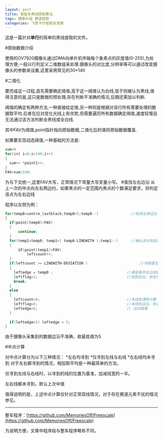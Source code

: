 ```yaml
---
layout: post
title: 智能车黑线提取算法
tags: 摄像头组 赛道提取 
categories: 飞思卡尔智能车竞赛
---
```


这是一篇针对**单行**的简单的黑线提取的文件。

#原始数据介绍

使用的OV7920摄像头通过DMA向单片机传输每个象素点的灰度值(0-255),为处理方便,一般以行列定义二维数组来处理.摄像头的对比度,分辨率等可以通过改变摄像头的参数来设置,这里采用常见的30*140  

#二值化  

要完成这一过程,首先需要确定阈值,高于这一阈值认为白线,低于则被认为黑线,值得注意的是,这只是数据的预处理,存在判断不准确的情况,后期还需加以判断.  
     
阈值的确定有两种方法,一种直接给定值,另一种则是根据对该行所有需要处理的数据取平均.后者在应对变化光线上有优势,但需要遍历所有数据确定阈值,速度较慢且无法通过该方法判断全黑线或全白线.  
     
其中FAV为阈值,point指针指向原始数据,二值化后的值将原始数据覆盖.
     
如果要实现动态阈值,一种基础的方法是:
```c
sum=0
for(int i=0;i<140;i++)
{
  sum+= *point1++;
}
FAV=sum/140;
```     
为与下文统一,这里FAV大写，正常情况下常量大写变量小写。
#查找左右边沿
从上一次的中点向左右两边扫，如果黑点的一定范围内黑点的个数满足要求，则判定该点为左右边线  
     
程序以左侧为例：
```c
for(temp0=centre_lastblack;temp0>5;temp0--)               //检测左侧边沿
{
  if(point[temp0]>FAV)
  {
      continue;
  }
  for(temp1=temp0; temp1>( temp0-LINEWITH );temp1--)      //确认该点附近的黑点数是否满足要求
  {    
      if(point[temp1]<FAV)
          leftcount++;
  }    
  if(leftcount >= LINEWITH-DEVIATION )                        //判断是否满足边沿条件
  {
    leftedge = temp0 ;                                  //满足条件边沿找到
    leftflag=1;                                         //找到边沿，标志位置1 
    break;
  }
  else
  {
    leftcount=0;                                        //未找到清除计数  
    leftflag=0;                                         //未找到边沿，标志位置0
    leftedge=5;                                         // 边沿赋值 
  }
   
  if(leftedge<5) leftedge = 5;   
} 
```
由于摄像头采集到的数据边沿不准确，故最低值为5.  
     
#中点计算  

对中点计算分为以下三种情况：
*左右均寻到
*仅寻到左线与右线
*左右线均未寻到
对于左右都寻到的情况，相加取平均是一种最简单的方法。  
    
仅寻到左线与右线时，以寻到的线的位置为基准，加减线宽的一半。

左右线都未寻到，默认上次中值  

值得说明的是，上述中点计算仅针对正常双线情况，对于存在赛道元素干扰的情况参见。
    
* * *
    
整车程序：[https://github.com/MemoriesOff/Freescale](https://github.com/MemoriesOff/Freescale)

为说明方便，文章中程序段与整车程序略有不同。
      

